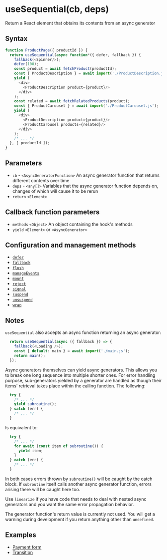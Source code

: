 # useSequential(cb, deps)

Return a React element that obtains its contents from an async generator

## Syntax

```js
function ProductPage({ productId }) {
  return useSequential(async function*({ defer, fallback }) {
    fallback(<Spinner/>);
    defer(100);
    const product = await fetchProduct(productId);
    const { ProductDescription } = await import('./ProductDescription.js');
    yield (
      <div>
        <ProductDescription product={product}/>
      </div>
    );
    const related = await fetchRelatedProducts(product);
    const { ProductCarousel } = await import('./ProductCarousel.js');
    yield (
      <div>
        <ProductDescription product={product}/>
        <ProductCarousel products={related}/>
      </div>
    );
    /* ... */
  }, [ productId ]);
}
```

## Parameters

* `cb` - `<AsyncGeneratorFunction>` An async generator function that returns different contents over time
* `deps` - `<any[]>` Variables that the async generator function depends on, changes of which will cause it to be rerun
* `return` `<Element>`

## Callback function parameters

* `methods` `<Object>` An object containing the hook's methods
* `yield`  `<Element>` or `<AsyncGenerator>`

## Configuration and management methods

* [`defer`](./defer.md)
* [`fallback`](./fallback.md)
* [`flush`](./flush.md)
* [`manageEvents`](./manageEvents.md)
* [`mount`](./mount.md)
* [`reject`](./reject.md)
* [`signal`](./signal.md)
* [`suspend`](./suspend.md)
* [`unsuspend`](./unsuspend.md)
* [`wrap`](./wrap.md)

## Notes

`useSequential` also accepts an async function returning an async generator:

```js
  return useSequential(async ({ fallback }) => {
    fallback(<Loading />);
    const { default: main } = await import('./main.js');
    return main();
  });
```

Async generators themselves can yield async generators. This allows you to break one long sequence into multiple
shorter ones. For error handling purpose, sub-generators yielded by a generator are handled as though their items'
retrieval takes place within the calling function. The following:

```js
  try {
    /* ... */
    yield subroutine();
  } catch (err) {
    /* ... */
  }
```

Is equivalent to:

```js
  try {
    /* ... */
    for await (const item of subroutine()) {
      yield item;
    }
  } catch (err) {
    /* ... */
  }
```

In both cases errors thrown by `subroutine()` will be caught by the catch block. If `subroutine` itself calls
another async generator function, errors arising there will be caught here too.

Use `linearize` if you have code that needs to deal with nested async generators and you want the same error
propagation behavior.

The generator function's return value is currently not used. You will get a warning during development if 
you return anything other than `undefined`.

## Examples

* [Payment form](../examples/payment/README.md)
* [Transition](../examples/transition/README.md)
